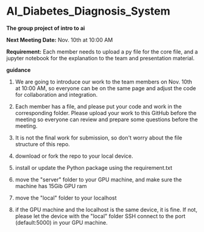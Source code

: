 # AI_Diabetes_Diagnosis_System
<b> The group project of intro to ai</b>

<b>Next Meeting Date:</b> Nov. 10th at 10:00 AM 

<b>Requirement:</b> Each member needs to upload a py file for the core file, and a jupyter notebook for the explanation to the team and presentation material.


<b>guidance</b> 
  1. We are going to introduce our work to the team members on Nov. 10th at 10:00 AM, so everyone can be on the same page and adjust the code for collaboration and integration.
  2. Each member has a file, and please put your code and work in the corresponding folder. Please upload your work to this GitHub before the meeting so everyone can review and prepare some questions before the meeting.
  3. It is not the final work for submission, so don't worry about the file structure of this repo.


1. download or fork the repo to your local device.
2. install or update the Python package using the requirement.txt
3. move the "server" folder to your GPU machine, and make sure the machine has 15Gib GPU ram
4. move the "local" folder to your localhost
5. if the GPU machine and the localhost is the same device, it is fine. If not, please let the device with the "local" folder SSH connect to the port (default:5000) in your GPU machine.
